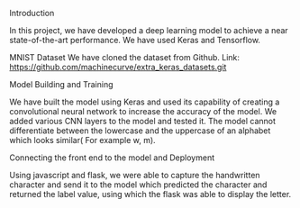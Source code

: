 Introduction

In this project, we have developed a deep learning model to achieve a near state-of-the-art performance. We have used Keras and Tensorflow.

MNIST Dataset
We have cloned the dataset from Github.
Link: https://github.com/machinecurve/extra_keras_datasets.git


Model Building and Training  

We have built the model using Keras and used its capability of creating a convolutional neural network to increase the accuracy of the model. We added various CNN layers to the model and tested it. The model cannot differentiate between the lowercase and the uppercase of an alphabet which looks similar( For example w, m).



Connecting the front end to the model and Deployment   

Using javascript and flask, we were able to capture the handwritten character and send it to the model which predicted the character and returned the label value, using which the flask was able to display the letter.




 
